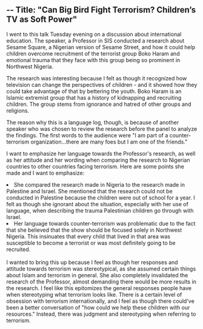 --
Title: "Can Big Bird Fight Terrorism? Children’s TV as Soft Power"
--

<p>I went to this talk Tuesday evening on a discussion about international education. The speaker, a Professor in SIS conducted a research about Sesame Square, a Nigerian version of Sesame Street, and how it could help children overcome recruitment of the terrorist group Boko Haram and emotional trauma that they face with this group being so prominent in Northwest Nigeria. </p>
<p>The research was interesting because I felt as though it recognized how television can change the perspectives of children - and it showed how they could take advantage of that by bettering the youth. 
Boko Haram is an Islamic extremist group that has a history of kidnapping and recruiting children. The group stems from ignorance and hatred of other groups and religions. </p>
<p>The reason why this is a language log, though, is because of another speaker who was chosen to review the research before the panel to analyze the findings. The first words to the audience were "I am part of a counter-terrorism organization...there are many foes but I am one of the friends." </p>
<p>I want to emphasize her language towards the Professor's research, as well as her attitude and her wording when comparing the research to Nigerian countries to other countries facing terrorism. Here are some points she made and I want to emphasize: </p>
<li>She compared the research made in Nigeria to the research made in Palestine and Israel. She mentioned that the research could not be conducted in Palestine because the children were out of school for a year. I felt as though she ignorant about the situation, especially with her use of language, when describing the trauma Palestinian children go through with Israel. </li>
<li>Her language towards counter-terrorism was problematic due to the fact that she believed that the show should be focused solely in Northwest Nigeria. This insinuates that every child that lived in that area was susceptible to become a terrorist or was most definitely going to be recruited. </li>
<br>I wanted to bring this up because I feel as though her responses and attitude towards terrorism was stereotypical, as she assumed certain things about Islam and terrorism in general. She also completely invalidated the research of the Professor, almost demanding there would be more results in the research. I feel like this epitomizes the general responses people have when stereotyping what terrorism looks like. There is a certain level of obsession with terrorism internationally, and I feel as though there could've been a better conversation of "how could we help these children with our resources." Instead, there was judgment and stereotyping when referring to terrorism. 
